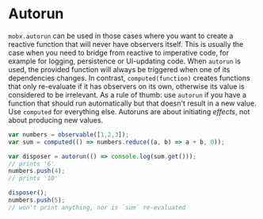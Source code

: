 # Autorun

`mobx.autorun` can be used in those cases where you want to create a reactive function that will never have observers itself.
This is usually the case when you need to bridge from reactive to imperative code, for example for logging, persistence or UI-updating code.
When `autorun` is used, the provided function will always be triggered when one of its dependencies changes.
In contrast, `computed(function)` creates functions that only re-evaluate if it has
observers on its own, otherwise its value is considered to be irrelevant.
As a rule of thumb: use `autorun` if you have a function that should run automatically but that doesn't result in a new value.
Use `computed` for everything else. Autoruns are about initiating _effects_, not about producing new values.  

```javascript
var numbers = observable([1,2,3]);
var sum = computed(() => numbers.reduce((a, b) => a + b, 0));

var disposer = autorun(() => console.log(sum.get()));
// prints '6'
numbers.push(4);
// prints '10'

disposer();
numbers.push(5);
// won't print anything, nor is `sum` re-evaluated
```

